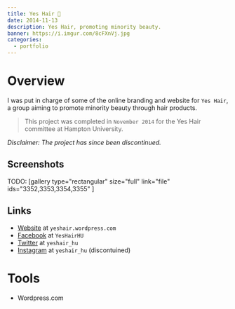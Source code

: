 ```yaml
---
title: Yes Hair 💇
date: 2014-11-13
description: Yes Hair, promoting minority beauty.
banner: https://i.imgur.com/8cFXnVj.jpg
categories:
  - portfolio
---
```


# Overview

I was put in charge of some of the online branding and website for `Yes Hair`, a group aiming to promote minority beauty through hair products.

> This project was completed in `November 2014` for the Yes Hair committee at Hampton University.

_Disclaimer: The project has since been discontinued._

## Screenshots

TODO: [gallery type="rectangular" size="full" link="file" ids="3352,3353,3354,3355" ]

## Links

* [Website](https://yeshair.wordpress.com/ "Yes Hair") at `yeshair.wordpress.com`
* [Facebook](https://www.facebook.com/YesHairHU/ "Yes Hair - Facebook") at `YesHairHU`
* [Twitter](https://twitter.com/yeshair_hu "Yes Hair - Twitter") at `yeshair_hu`
* [Instagram](https://instagram.com/yeshair_hu/ "Yes Hair - Instagram") at `yeshair_hu` (discontuined)

# Tools

* Wordpress.com
